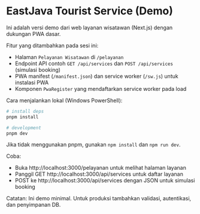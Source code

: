 # EastJava Tourist Service (Demo)

Ini adalah versi demo dari web layanan wisatawan (Next.js) dengan dukungan PWA dasar.

Fitur yang ditambahkan pada sesi ini:
- Halaman `Pelayanan Wisatawan` di `/pelayanan`
- Endpoint API contoh `GET /api/services` dan `POST /api/services` (simulasi booking)
- PWA manifest (`/manifest.json`) dan service worker (`/sw.js`) untuk instalasi PWA
- Komponen `PwaRegister` yang mendaftarkan service worker pada load

Cara menjalankan lokal (Windows PowerShell):

```powershell
# install deps
pnpm install

# development
pnpm dev
```

Jika tidak menggunakan pnpm, gunakan `npm install` dan `npm run dev`.

Coba:
- Buka http://localhost:3000/pelayanan untuk melihat halaman layanan
- Panggil GET http://localhost:3000/api/services untuk daftar layanan
- POST ke http://localhost:3000/api/services dengan JSON untuk simulasi booking

Catatan: Ini demo minimal. Untuk produksi tambahkan validasi, autentikasi, dan penyimpanan DB.
